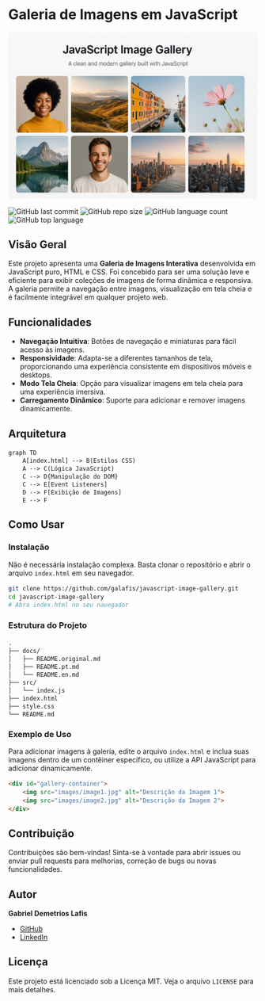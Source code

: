 # Galeria de Imagens em JavaScript

![Imagem Hero da Galeria](hero_image.png)


![GitHub last commit](https://img.shields.io/github/last-commit/galafis/javascript-image-gallery?style=for-the-badge)
![GitHub repo size](https://img.shields.io/github/repo-size/galafis/javascript-image-gallery?style=for-the-badge)
![GitHub language count](https://img.shields.io/github/languages/count/galafis/javascript-image-gallery?style=for-the-badge)
![GitHub top language](https://img.shields.io/github/languages/top/galafis/javascript-image-gallery?style=for-the-badge)

## Visão Geral

Este projeto apresenta uma **Galeria de Imagens Interativa** desenvolvida em JavaScript puro, HTML e CSS. Foi concebido para ser uma solução leve e eficiente para exibir coleções de imagens de forma dinâmica e responsiva. A galeria permite a navegação entre imagens, visualização em tela cheia e é facilmente integrável em qualquer projeto web.

## Funcionalidades

*   **Navegação Intuitiva**: Botões de navegação e miniaturas para fácil acesso às imagens.
*   **Responsividade**: Adapta-se a diferentes tamanhos de tela, proporcionando uma experiência consistente em dispositivos móveis e desktops.
*   **Modo Tela Cheia**: Opção para visualizar imagens em tela cheia para uma experiência imersiva.
*   **Carregamento Dinâmico**: Suporte para adicionar e remover imagens dinamicamente.

## Arquitetura

```mermaid
graph TD
    A[index.html] --> B(Estilos CSS)
    A --> C(Lógica JavaScript)
    C --> D{Manipulação do DOM}
    C --> E[Event Listeners]
    D --> F[Exibição de Imagens]
    E --> F
```

## Como Usar

### Instalação

Não é necessária instalação complexa. Basta clonar o repositório e abrir o arquivo `index.html` em seu navegador.

```bash
git clone https://github.com/galafis/javascript-image-gallery.git
cd javascript-image-gallery
# Abra index.html no seu navegador
```

### Estrutura do Projeto

```
.  
├── docs/  
│   ├── README.original.md  
│   ├── README.pt.md  
│   └── README.en.md  
├── src/  
│   └── index.js  
├── index.html  
├── style.css  
└── README.md  
```

### Exemplo de Uso

Para adicionar imagens à galeria, edite o arquivo `index.html` e inclua suas imagens dentro de um contêiner específico, ou utilize a API JavaScript para adicionar dinamicamente.

```html
<div id="gallery-container">
    <img src="images/image1.jpg" alt="Descrição da Imagem 1">
    <img src="images/image2.jpg" alt="Descrição da Imagem 2">
</div>
```

## Contribuição

Contribuições são bem-vindas! Sinta-se à vontade para abrir issues ou enviar pull requests para melhorias, correção de bugs ou novas funcionalidades.

## Autor

**Gabriel Demetrios Lafis**

*   [GitHub](https://github.com/galafis)
*   [LinkedIn](https://www.linkedin.com/in/gabriel-demetrios-lafis/)

## Licença

Este projeto está licenciado sob a Licença MIT. Veja o arquivo `LICENSE` para mais detalhes.

